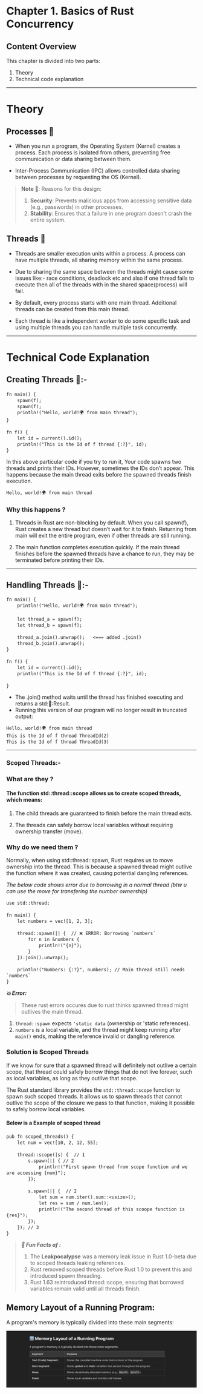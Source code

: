 # Chapter 1. Basics of Rust Concurrency

## Content Overview
This chapter is divided into two parts:
1. Theory
2. Technical code explanation
----

# Theory 
## Processes 👾

- When you run a program, the Operating System (Kernel) creates a process. Each process is isolated from others, preventing free communication or data sharing between them.

- Inter-Process Communication (IPC) allows controlled data sharing between processes by requesting the OS (Kernel).


> **Note 📝**: Reasons for this design:
> 1. **Security**: Prevents malicious apps from accessing sensitive data (e.g., passwords) in other processes.
> 2. **Stability**: Ensures that a failure in one program doesn't crash the entire system.


## Threads 🧶

- Threads are smaller execution units within a process. A process can have multiple threads, all sharing memory within the same process.

- Due to sharing the same space between the threads might cause some issues like:- race conditions, deadlock etc and also if one thread fails to execute then all of the threads with in the shared space(process) will fail.

- By default, every process starts with one main thread. Additional threads can be created from this main thread.

- Each thread is like a independent worker to do some specific task and using multiple threads you can handle multiple task concurrently. 

---

# Technical Code Explanation

## Creating Threads 🧶:-
```
fn main() {
    spawn(f);
    spawn(f);
    println!("Hello, world!🌍 from main thread");
}

fn f() {
    let id = current().id();
    println!("This is the Id of f thread {:?}", id);
}
```

In this above particular code if you try to run it, Your code spawns two threads and prints their IDs. However, sometimes the IDs don’t appear. This happens because the main thread exits before the spawned threads finish execution.

```
Hello, world!🌍 from main thread
```

### Why this happens ?
1) Threads in Rust are non-blocking by default. When you call spawn(f), Rust creates a new thread but doesn’t wait for it to finish.   Returning from main will exit the entire program, even if other threads are still running.

2) The main function completes execution quickly. If the main thread finishes before the spawned threads have a chance to run, they may be terminated before printing their IDs.

---

## Handling Threads 🧶:- 

```
fn main() {
    println!("Hello, world!🌍 from main thread");

    let thread_a = spawn(f);
    let thread_b = spawn(f);

    thread_a.join().unwrap();   <=== added .join()
    thread_b.join().unwrap();
}

fn f() {
    let id = current().id();
    println!("This is the Id of f thread {:?}", id);

}

```

- The .join() method waits until the thread has finished executing and returns a std::thread::Result.
- Running this version of our program will no longer result in truncated output:



```
Hello, world!🌍 from main thread
This is the Id of f thread ThreadId(2)
This is the Id of f thread ThreadId(3)
```
---

### Scoped Threads:- 

<h3>What are they ?</h3>
<h4>The function std::thread::scope allows us to create scoped threads, which means:</h4>

1) The child threads are guaranteed to finish before the main thread exits.

2) The threads can safely borrow local variables without requiring ownership transfer (move).

<h3>Why do we need them ?</h3>
<p>Normally, when using std::thread::spawn, Rust requires us to move ownership into the thread. This is because a spawned thread might outlive the function where it was created, causing potential dangling references.</p>

*The below code shows error due to borrowing in a normal thread (btw u can use the move for transfering the number ownership)*

```
use std::thread;

fn main() {
    let numbers = vec![1, 2, 3];

    thread::spawn(|| {  // ❌ ERROR: Borrowing `numbers`
        for n in &numbers {
            println!("{n}");
        }
    }).join().unwrap();

    println!("Numbers: {:?}", numbers); // Main thread still needs `numbers`
}

```


***💥 Error:***
> These rust errors occures due to rust thinks spawned thread might outlives the main thread.
1) ```thread::spawn``` expects ```'static data``` (ownership or 'static references).
2) ```numbers``` is a local variable, and the thread might keep running after ```main()``` ends, making the reference invalid or dangling reference.

<h3>Solution is Scoped Threads</h3>
<p>If we know for sure that a spawned thread will definitely not outlive a certain scope, that thread could safely borrow things that do not live forever, such as local variables, as long as they outlive that scope. </p>

The Rust standard library provides the ```std::thread::scope``` function to spawn such scoped threads. It allows us to spawn threads that cannot outlive the scope of the closure we pass to that function, making it possible to safely borrow local variables.

<h4>Below is a Example of scoped thread</h4>

```
pub fn scoped_threads() {
    let num = vec![10, 2, 12, 55];

    thread::scope(|s| {  // 1
        s.spawn(|| { // 2
            println!("First spawn thread from scope function and we are accessing {num}");
        });

        s.spawn(|| {  // 2
            let sum = num.iter().sum::<usize>();
            let res = sum / num.len();
            println!("The second thread of this scoope function is {res}");
        });
    }); // 3
}
```

> ***🤪 Fun Facts af :***
> 1) The **Leakpocalypse** was a memory leak issue in Rust 1.0-beta due to scoped threads leaking references.
> 2) Rust removed scoped threads before Rust 1.0 to prevent this and introduced spawn threading.
> 3) Rust 1.63 reintroduced thread::scope, ensuring that borrowed variables remain valid until all threads finish.

## Memory Layout of a Running Program:
A program's memory is typically divided into these main segments:

<div>
<img src = "chapter-1/images/rust-mem-layout.png"/>
</div>